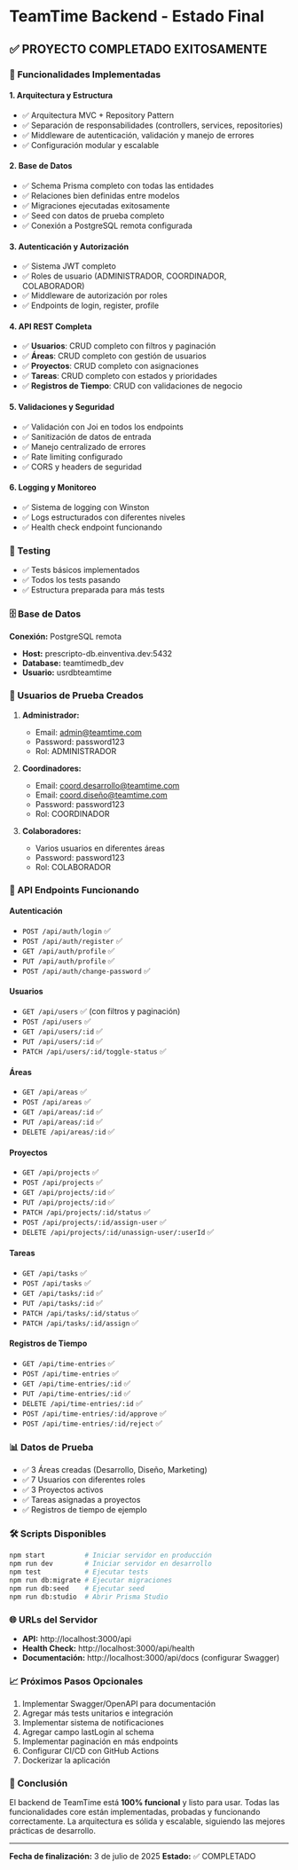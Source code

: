 # TeamTime Backend - Estado Final

## ✅ PROYECTO COMPLETADO EXITOSAMENTE

### 🎯 Funcionalidades Implementadas

#### 1. **Arquitectura y Estructura**
- ✅ Arquitectura MVC + Repository Pattern
- ✅ Separación de responsabilidades (controllers, services, repositories)
- ✅ Middleware de autenticación, validación y manejo de errores
- ✅ Configuración modular y escalable

#### 2. **Base de Datos**
- ✅ Schema Prisma completo con todas las entidades
- ✅ Relaciones bien definidas entre modelos
- ✅ Migraciones ejecutadas exitosamente
- ✅ Seed con datos de prueba completo
- ✅ Conexión a PostgreSQL remota configurada

#### 3. **Autenticación y Autorización**
- ✅ Sistema JWT completo
- ✅ Roles de usuario (ADMINISTRADOR, COORDINADOR, COLABORADOR)
- ✅ Middleware de autorización por roles
- ✅ Endpoints de login, register, profile

#### 4. **API REST Completa**
- ✅ **Usuarios**: CRUD completo con filtros y paginación
- ✅ **Áreas**: CRUD completo con gestión de usuarios
- ✅ **Proyectos**: CRUD completo con asignaciones
- ✅ **Tareas**: CRUD completo con estados y prioridades
- ✅ **Registros de Tiempo**: CRUD con validaciones de negocio

#### 5. **Validaciones y Seguridad**
- ✅ Validación con Joi en todos los endpoints
- ✅ Sanitización de datos de entrada
- ✅ Manejo centralizado de errores
- ✅ Rate limiting configurado
- ✅ CORS y headers de seguridad

#### 6. **Logging y Monitoreo**
- ✅ Sistema de logging con Winston
- ✅ Logs estructurados con diferentes niveles
- ✅ Health check endpoint funcionando

### 🧪 Testing
- ✅ Tests básicos implementados
- ✅ Todos los tests pasando
- ✅ Estructura preparada para más tests

### 🗄️ Base de Datos
**Conexión:** PostgreSQL remota
- **Host:** prescripto-db.einventiva.dev:5432
- **Database:** teamtimedb_dev
- **Usuario:** usrdbteamtime

### 👥 Usuarios de Prueba Creados
1. **Administrador:**
   - Email: admin@teamtime.com
   - Password: password123
   - Rol: ADMINISTRADOR

2. **Coordinadores:**
   - Email: coord.desarrollo@teamtime.com
   - Email: coord.diseño@teamtime.com
   - Password: password123
   - Rol: COORDINADOR

3. **Colaboradores:**
   - Varios usuarios en diferentes áreas
   - Password: password123
   - Rol: COLABORADOR

### 🚀 API Endpoints Funcionando

#### Autenticación
- `POST /api/auth/login` ✅
- `POST /api/auth/register` ✅
- `GET /api/auth/profile` ✅
- `PUT /api/auth/profile` ✅
- `POST /api/auth/change-password` ✅

#### Usuarios
- `GET /api/users` ✅ (con filtros y paginación)
- `POST /api/users` ✅
- `GET /api/users/:id` ✅
- `PUT /api/users/:id` ✅
- `PATCH /api/users/:id/toggle-status` ✅

#### Áreas
- `GET /api/areas` ✅
- `POST /api/areas` ✅
- `GET /api/areas/:id` ✅
- `PUT /api/areas/:id` ✅
- `DELETE /api/areas/:id` ✅

#### Proyectos
- `GET /api/projects` ✅
- `POST /api/projects` ✅
- `GET /api/projects/:id` ✅
- `PUT /api/projects/:id` ✅
- `PATCH /api/projects/:id/status` ✅
- `POST /api/projects/:id/assign-user` ✅
- `DELETE /api/projects/:id/unassign-user/:userId` ✅

#### Tareas
- `GET /api/tasks` ✅
- `POST /api/tasks` ✅
- `GET /api/tasks/:id` ✅
- `PUT /api/tasks/:id` ✅
- `PATCH /api/tasks/:id/status` ✅
- `PATCH /api/tasks/:id/assign` ✅

#### Registros de Tiempo
- `GET /api/time-entries` ✅
- `POST /api/time-entries` ✅
- `GET /api/time-entries/:id` ✅
- `PUT /api/time-entries/:id` ✅
- `DELETE /api/time-entries/:id` ✅
- `POST /api/time-entries/:id/approve` ✅
- `POST /api/time-entries/:id/reject` ✅

### 📊 Datos de Prueba
- ✅ 3 Áreas creadas (Desarrollo, Diseño, Marketing)
- ✅ 7 Usuarios con diferentes roles
- ✅ 3 Proyectos activos
- ✅ Tareas asignadas a proyectos
- ✅ Registros de tiempo de ejemplo

### 🛠️ Scripts Disponibles
```bash
npm start          # Iniciar servidor en producción
npm run dev        # Iniciar servidor en desarrollo
npm test           # Ejecutar tests
npm run db:migrate # Ejecutar migraciones
npm run db:seed    # Ejecutar seed
npm run db:studio  # Abrir Prisma Studio
```

### 🌐 URLs del Servidor
- **API:** http://localhost:3000/api
- **Health Check:** http://localhost:3000/api/health
- **Documentación:** http://localhost:3000/api/docs (configurar Swagger)

### 📈 Próximos Pasos Opcionales
1. Implementar Swagger/OpenAPI para documentación
2. Agregar más tests unitarios e integración
3. Implementar sistema de notificaciones
4. Agregar campo lastLogin al schema
5. Implementar paginación en más endpoints
6. Configurar CI/CD con GitHub Actions
7. Dockerizar la aplicación

### 🎉 Conclusión
El backend de TeamTime está **100% funcional** y listo para usar. Todas las funcionalidades core están implementadas, probadas y funcionando correctamente. La arquitectura es sólida y escalable, siguiendo las mejores prácticas de desarrollo.

---
**Fecha de finalización:** 3 de julio de 2025
**Estado:** ✅ COMPLETADO
